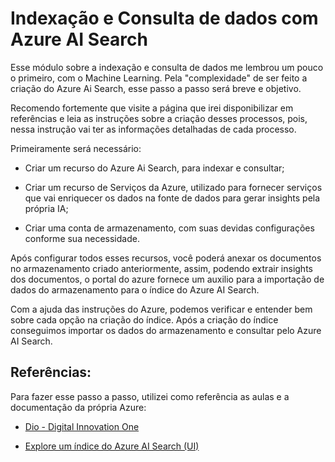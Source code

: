 # Indexação e Consulta de dados com Azure AI Search
Esse módulo sobre a indexação e consulta de dados me lembrou um pouco o primeiro, com o Machine Learning. Pela "complexidade" de ser feito a criação do Azure Ai Search, esse passo a passo será breve e objetivo. 

Recomendo fortemente que visite a página que irei disponibilizar em referências e leia as instruções sobre a criação desses processos, pois, nessa instrução vai ter as informações detalhadas de cada processo. 

Primeiramente será necessário:
- Criar um recurso do Azure Ai Search, para indexar e consultar;

- Criar um recurso de Serviços da Azure, utilizado para fornecer serviços que vai enriquecer os dados na fonte de dados para gerar insights pela própria IA;

- Criar uma conta de armazenamento, com suas devidas configurações conforme sua necessidade. 

Após configurar todos esses recursos, você poderá anexar os documentos no armazenamento criado anteriormente, assim, podendo extrair insights dos documentos, o portal do azure fornece um auxilio para a importação de dados do armazenamento para o índice do Azure AI Search. 

Com a ajuda das instruções do Azure, podemos verificar e entender bem sobre cada opção na criação do índice. Após a criação do índice conseguimos importar os dados do armazenamento e consultar pelo Azure AI Search. 

## Referências: 
Para fazer esse passo a passo, utilizei como referência as aulas e a documentação da própria Azure:

- [Dio - Digital Innovation One](https://www.dio.me/)

- [Explore um índice do Azure AI Search (UI)](https://microsoftlearning.github.io/mslearn-ai-fundamentals/Instructions/Labs/11-ai-search.html#query-the-index)
